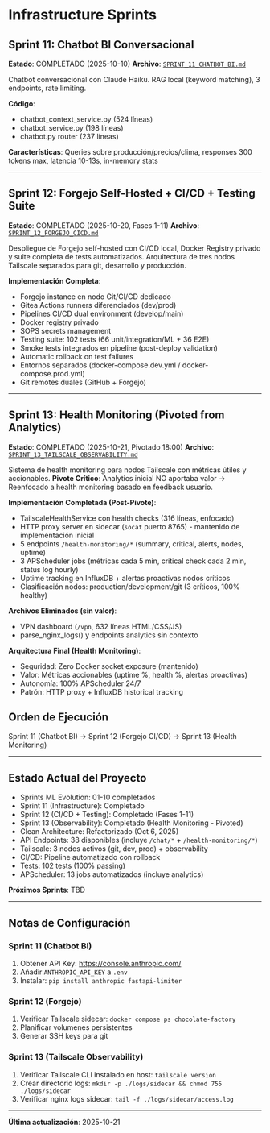 # Infrastructure Sprints

## Sprint 11: Chatbot BI Conversacional

**Estado**: COMPLETADO (2025-10-10)
**Archivo**: [`SPRINT_11_CHATBOT_BI.md`](./SPRINT_11_CHATBOT_BI.md)

Chatbot conversacional con Claude Haiku. RAG local (keyword matching), 3 endpoints, rate limiting.

**Código**:
- chatbot_context_service.py (524 líneas)
- chatbot_service.py (198 líneas)
- chatbot.py router (237 líneas)

**Características**: Queries sobre producción/precios/clima, responses 300 tokens max, latencia 10-13s, in-memory stats

---

## Sprint 12: Forgejo Self-Hosted + CI/CD + Testing Suite

**Estado**: COMPLETADO (2025-10-20, Fases 1-11)
**Archivo**: [`SPRINT_12_FORGEJO_CICD.md`](./SPRINT_12_FORGEJO_CICD.md)

Despliegue de Forgejo self-hosted con CI/CD local, Docker Registry privado y suite completa de tests automatizados. Arquitectura de tres nodos Tailscale separados para git, desarrollo y producción.

**Implementación Completa**:
- Forgejo instance en nodo Git/CI/CD dedicado
- Gitea Actions runners diferenciados (dev/prod)
- Pipelines CI/CD dual environment (develop/main)
- Docker registry privado
- SOPS secrets management
- Testing suite: 102 tests (66 unit/integration/ML + 36 E2E)
- Smoke tests integrados en pipeline (post-deploy validation)
- Automatic rollback on test failures
- Entornos separados (docker-compose.dev.yml / docker-compose.prod.yml)
- Git remotes duales (GitHub + Forgejo)

---

## Sprint 13: Health Monitoring (Pivoted from Analytics)

**Estado**: COMPLETADO (2025-10-21, Pivotado 18:00)
**Archivo**: [`SPRINT_13_TAILSCALE_OBSERVABILITY.md`](./SPRINT_13_TAILSCALE_OBSERVABILITY.md)

Sistema de health monitoring para nodos Tailscale con métricas útiles y accionables. **Pivote Crítico**: Analytics inicial NO aportaba valor → Reenfocado a health monitoring basado en feedback usuario.

**Implementación Completada (Post-Pivote)**:
- TailscaleHealthService con health checks (316 líneas, enfocado)
- HTTP proxy server en sidecar (`socat` puerto 8765) - mantenido de implementación inicial
- 5 endpoints `/health-monitoring/*` (summary, critical, alerts, nodes, uptime)
- 3 APScheduler jobs (métricas cada 5 min, critical check cada 2 min, status log hourly)
- Uptime tracking en InfluxDB + alertas proactivas nodos críticos
- Clasificación nodos: production/development/git (3 críticos, 100% healthy)

**Archivos Eliminados (sin valor)**:
- VPN dashboard (`/vpn`, 632 líneas HTML/CSS/JS)
- parse_nginx_logs() y endpoints analytics sin contexto

**Arquitectura Final (Health Monitoring)**:
- Seguridad: Zero Docker socket exposure (mantenido)
- Valor: Métricas accionables (uptime %, health %, alertas proactivas)
- Autonomía: 100% APScheduler 24/7
- Patrón: HTTP proxy + InfluxDB historical tracking

## Orden de Ejecución

Sprint 11 (Chatbot BI) → Sprint 12 (Forgejo CI/CD) → Sprint 13 (Health Monitoring)

---

## Estado Actual del Proyecto

- Sprints ML Evolution: 01-10 completados
- Sprint 11 (Infrastructure): Completado
- Sprint 12 (CI/CD + Testing): Completado (Fases 1-11)
- Sprint 13 (Observability): Completado (Health Monitoring - Pivoted)
- Clean Architecture: Refactorizado (Oct 6, 2025)
- API Endpoints: 38 disponibles (incluye `/chat/*` + `/health-monitoring/*`)
- Tailscale: 3 nodos activos (git, dev, prod) + observability
- CI/CD: Pipeline automatizado con rollback
- Tests: 102 tests (100% passing)
- APScheduler: 13 jobs automatizados (incluye analytics)

**Próximos Sprints**: TBD

---

## Notas de Configuración

### Sprint 11 (Chatbot BI)
1. Obtener API Key: https://console.anthropic.com/
2. Añadir `ANTHROPIC_API_KEY` a `.env`
3. Instalar: `pip install anthropic fastapi-limiter`

### Sprint 12 (Forgejo)
1. Verificar Tailscale sidecar: `docker compose ps chocolate-factory`
2. Planificar volumenes persistentes
3. Generar SSH keys para git

### Sprint 13 (Tailscale Observability)
1. Verificar Tailscale CLI instalado en host: `tailscale version`
2. Crear directorio logs: `mkdir -p ./logs/sidecar && chmod 755 ./logs/sidecar`
3. Verificar nginx logs sidecar: `tail -f ./logs/sidecar/access.log`

---

**Última actualización**: 2025-10-21
